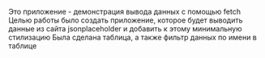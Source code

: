Это приложение - демонстрация вывода данных  с помощью fetch
Целью работы было создать приложение, которое будет выводить данные из сайта jsonplaceholder и добавить к этому минимальную стилизацию
Была сделана таблица, а также фильтр данных по имени в таблице
